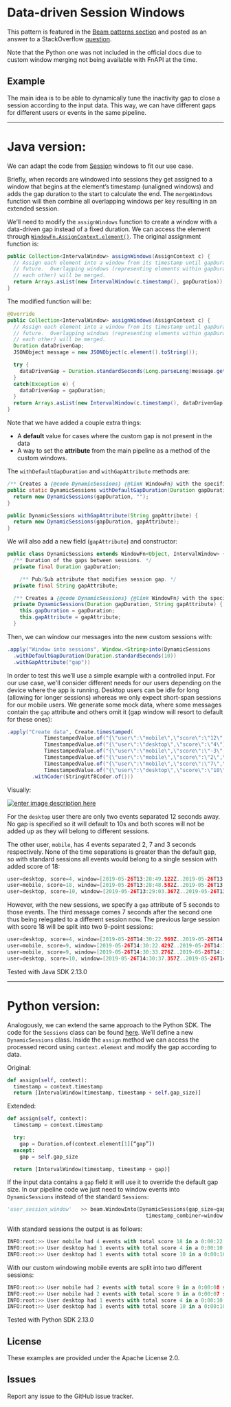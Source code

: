 # Data-driven Session Windows

This pattern is featured in the [Beam patterns section](https://beam.apache.org/documentation/patterns/custom-windows/#using-data-to-dynamically-set-session-window-gaps) and posted as an answer to a StackOverflow [question](https://stackoverflow.com/a/57030364/6121516).

Note that the Python one was not included in the official docs due to custom window merging not being available with FnAPI at the time.

## Example

The main idea is to be able to dynamically tune the inactivity gap to close a session according to the input data. This way, we can have different gaps for different users or events in the same pipeline.

---

# Java version:

We can adapt the code from [Session](https://github.com/apache/beam/blob/master/sdks/java/core/src/main/java/org/apache/beam/sdk/transforms/windowing/Sessions.java) windows to fit our use case.

Briefly, when records are windowed into sessions they get assigned to a window that begins at the element’s timestamp (unaligned windows) and adds the gap duration to the start to calculate the end. The `mergeWindows` function will then combine all overlapping windows per key resulting in an extended session.

We’ll need to modify the `assignWindows` function to create a window with a data-driven gap instead of a fixed duration. We can access the element through [`WindowFn.AssignContext.element()`](https://beam.apache.org/releases/javadoc/2.13.0/org/apache/beam/sdk/transforms/windowing/WindowFn.AssignContext.html#AssignContext--). The original assignment function is:


```java
public Collection<IntervalWindow> assignWindows(AssignContext c) {
  // Assign each element into a window from its timestamp until gapDuration in the
  // future.  Overlapping windows (representing elements within gapDuration of
  // each other) will be merged.
  return Arrays.asList(new IntervalWindow(c.timestamp(), gapDuration));
}
```

 The modified function will be:

```java
@Override
public Collection<IntervalWindow> assignWindows(AssignContext c) {
  // Assign each element into a window from its timestamp until gapDuration in the
  // future.  Overlapping windows (representing elements within gapDuration of
  // each other) will be merged.
  Duration dataDrivenGap;
  JSONObject message = new JSONObject(c.element().toString());

  try {
    dataDrivenGap = Duration.standardSeconds(Long.parseLong(message.getString(gapAttribute)));
  }
  catch(Exception e) {
    dataDrivenGap = gapDuration;
  }
  return Arrays.asList(new IntervalWindow(c.timestamp(), dataDrivenGap));
}
```

Note that we have added a couple extra things: 

* A **default** value for cases where the custom gap is not present in the data 
* A way to set the **attribute** from the main pipeline as a method of the custom windows.

The `withDefaultGapDuration` and `withGapAttribute` methods are:

```java
/** Creates a {@code DynamicSessions} {@link WindowFn} with the specified gap duration. */
public static DynamicSessions withDefaultGapDuration(Duration gapDuration) {
  return new DynamicSessions(gapDuration, "");
}

public DynamicSessions withGapAttribute(String gapAttribute) {
  return new DynamicSessions(gapDuration, gapAttribute);
}
```

We will also add a new field (`gapAttribute`) and constructor:

```java
public class DynamicSessions extends WindowFn<Object, IntervalWindow> {
  /** Duration of the gaps between sessions. */
  private final Duration gapDuration;

    /** Pub/Sub attribute that modifies session gap. */
  private final String gapAttribute;

  /** Creates a {@code DynamicSessions} {@link WindowFn} with the specified gap duration. */
  private DynamicSessions(Duration gapDuration, String gapAttribute) {
    this.gapDuration = gapDuration;
    this.gapAttribute = gapAttribute;
  }
```

Then, we can window our messages into the new custom sessions with:

```java
.apply("Window into sessions", Window.<String>into(DynamicSessions
  .withDefaultGapDuration(Duration.standardSeconds(10))
  .withGapAttribute("gap"))
```

In order to test this we’ll use a simple example with a controlled input. For our use case, we'll consider different needs for our users depending on the device where the app is running. Desktop users can be idle for long (allowing for longer sessions) whereas we only expect short-span sessions for our mobile users. We generate some mock data, where some messages contain the `gap` attribute and others omit it (gap window will resort to default for these ones):

```java
.apply("Create data", Create.timestamped(
            TimestampedValue.of("{\"user\":\"mobile\",\"score\":\"12\",\"gap\":\"5\"}", new Instant()),
            TimestampedValue.of("{\"user\":\"desktop\",\"score\":\"4\"}", new Instant()),
            TimestampedValue.of("{\"user\":\"mobile\",\"score\":\"-3\",\"gap\":\"5\"}", new Instant().plus(2000)),
            TimestampedValue.of("{\"user\":\"mobile\",\"score\":\"2\",\"gap\":\"5\"}", new Instant().plus(9000)),
            TimestampedValue.of("{\"user\":\"mobile\",\"score\":\"7\",\"gap\":\"5\"}", new Instant().plus(12000)),
            TimestampedValue.of("{\"user\":\"desktop\",\"score\":\"10\"}", new Instant().plus(12000)))
        .withCoder(StringUtf8Coder.of()))
```

Visually:

[![enter image description here][1]][1]

For the `desktop` user there are only two events separated 12 seconds away. No gap is specified so it will default to 10s and both scores will not be added up as they will belong to different sessions. 

The other user, `mobile`, has 4 events separated 2, 7 and 3 seconds respectively. None of the time separations is greater than the default gap, so with standard sessions all events would belong to a single session with added score of 18:

```java
user=desktop, score=4, window=[2019-05-26T13:28:49.122Z..2019-05-26T13:28:59.122Z)
user=mobile, score=18, window=[2019-05-26T13:28:48.582Z..2019-05-26T13:29:12.774Z)
user=desktop, score=10, window=[2019-05-26T13:29:03.367Z..2019-05-26T13:29:13.367Z)
```

However, with the new sessions, we specify a `gap` attribute of 5 seconds to those events. The third message comes 7 seconds after the second one thus being relegated to a different session now. The previous large session with score 18 will be split into two 9-point sessions:

```java
user=desktop, score=4, window=[2019-05-26T14:30:22.969Z..2019-05-26T14:30:32.969Z)
user=mobile, score=9, window=[2019-05-26T14:30:22.429Z..2019-05-26T14:30:30.553Z)
user=mobile, score=9, window=[2019-05-26T14:30:33.276Z..2019-05-26T14:30:41.849Z)
user=desktop, score=10, window=[2019-05-26T14:30:37.357Z..2019-05-26T14:30:47.357Z)
```

Tested with Java SDK 2.13.0

---

# Python version:

Analogously, we can extend the same approach to the Python SDK. The code for the `Sessions` class can be found [here](https://github.com/apache/beam/blob/master/sdks/python/apache_beam/transforms/window.py). We’ll define a new `DynamicSessions` class. Inside the `assign` method we can access the processed record using `context.element` and modify the gap according to data.

Original:

```python
def assign(self, context):
  timestamp = context.timestamp
  return [IntervalWindow(timestamp, timestamp + self.gap_size)]
```

Extended:

```python
def assign(self, context):
  timestamp = context.timestamp

  try:
    gap = Duration.of(context.element[1][“gap”])
  except:
    gap = self.gap_size

  return [IntervalWindow(timestamp, timestamp + gap)]
```

If the input data contains a `gap` field it will use it to override the default gap size. In our pipeline code we just need to window events into `DynamicSessions` instead of the standard `Sessions`:

```python
'user_session_window'   >> beam.WindowInto(DynamicSessions(gap_size=gap_size),
                                             timestamp_combiner=window.TimestampCombiner.OUTPUT_AT_EOW)
```

With standard sessions the output is as follows:

```python
INFO:root:>> User mobile had 4 events with total score 18 in a 0:00:22 session
INFO:root:>> User desktop had 1 events with total score 4 in a 0:00:10 session
INFO:root:>> User desktop had 1 events with total score 10 in a 0:00:10 session
```

With our custom windowing mobile events are split into two different sessions:

```python
INFO:root:>> User mobile had 2 events with total score 9 in a 0:00:08 session
INFO:root:>> User mobile had 2 events with total score 9 in a 0:00:07 session
INFO:root:>> User desktop had 1 events with total score 4 in a 0:00:10 session
INFO:root:>> User desktop had 1 events with total score 10 in a 0:00:10 session
```

Tested with Python SDK 2.13.0


  [1]: https://i.stack.imgur.com/ybXvm.png

## License

These examples are provided under the Apache License 2.0.

## Issues

Report any issue to the GitHub issue tracker.

